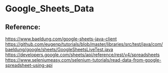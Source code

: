 # Google_Sheets_Data


## Reference:
 https://www.baeldung.com/google-sheets-java-client
 https://github.com/eugenp/tutorials/blob/master/libraries/src/test/java/com/baeldung/google/sheets/GoogleSheetsLiveTest.java
 https://developers.google.com/sheets/api/reference/rest/v4/spreadsheets
 https://www.seleniumeasy.com/selenium-tutorials/read-data-from-google-spreadsheet-using-api
